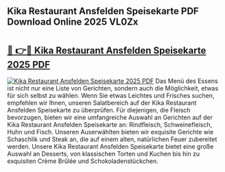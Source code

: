## Kika Restaurant Ansfelden Speisekarte PDF Download Online 2025 VL0Zx

# <h2><a href="http://gc7dmz.nevu.top/?p=Kika+Restaurant+Ansfelden+Speisekarte">🔗 👉🔴 Kika Restaurant Ansfelden Speisekarte 2025 PDF</a></h2>

[![Kika Restaurant Ansfelden Speisekarte 2025 PDF](https://i.imgur.com/dBaPXMq.png)](http://gc7dmz.nevu.top/?p=Kika+Restaurant+Ansfelden+Speisekarte)
Das Menü des Essens ist nicht nur eine Liste von Gerichten, sondern auch die Möglichkeit, etwas für sich selbst zu wählen. Wenn Sie etwas Leichtes und Frisches suchen, empfehlen wir Ihnen, unseren Salatbereich auf der Kika Restaurant Ansfelden Speisekarte zu überprüfen. Für diejenigen, die Fleisch bevorzugen, bieten wir eine umfangreiche Auswahl an Gerichten auf der Kika Restaurant Ansfelden Speisekarte an: Rindfleisch, Schweinefleisch, Huhn und Fisch. Unseren Auserwählten bieten wir exquisite Gerichte wie Schaschlik und Steak an, die auf einem alten, natürlichen Feuer zubereitet werden. Unsere Kika Restaurant Ansfelden Speisekarte bietet eine große Auswahl an Desserts, von klassischen Torten und Kuchen bis hin zu exquisiten Crème Brûlée und Schokoladenstückchen.
